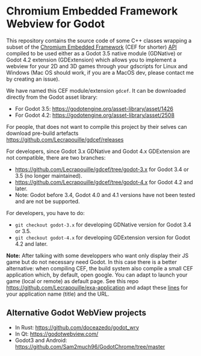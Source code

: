 # Chromium Embedded Framework Webview for Godot

This repository contains the source code of some C++ classes wrapping a subset
of the [Chromium Embedded
Framework](https://bitbucket.org/chromiumembedded/cef/wiki/Home) (CEF for
shorter) [API](https://magpcss.org/ceforum/apidocs/) compiled to be used either
as a Godot 3.5 native module (GDNative) or Godot 4.2 extension (GDExtension)
which allows you to implement a webview for your 2D and 3D games through your
gdscripts for Linux and Windows (Mac OS should work, if you are a MacOS dev,
please contact me by creating an issue).

We have named this CEF module/extension `gdcef`. It can be downloaded directly
from the Godot asset library:
- For Godot 3.5: https://godotengine.org/asset-library/asset/1426
- For Godot 4.2: https://godotengine.org/asset-library/asset/2508

For people, that does not want to compile this project by their selves can download
pre-build artefacts https://github.com/Lecrapouille/gdcef/releases

For developers, since Godot 3.x GDNative and Godot 4.x GDExtension are not
compatible, there are two branches:
- https://github.com/Lecrapouille/gdcef/tree/godot-3.x for Godot 3.4 or 3.5 (no longer maintained).
- https://github.com/Lecrapouille/gdcef/tree/godot-4.x for Godot 4.2 and later.
- Note: Godot before 3.4, Godot 4.0 and 4.1 versions have not been tested and
  are not be supported.

For developers, you have to do:
- `git checkout godot-3.x` for developing GDNative version for Godot 3.4 or 3.5.
- `git checkout godot-4.x` for developing GDExtension version for Godot 4.2 and later.

**Note:** After talking with some developpers who want only display their JS game
but do not necessary need Godot. In this case there is a better alternative: when compiling CEF,
the build system also compile a small CEF application which, by default, open google. You can
adapt to launch your game (local or remote) as default page. See this
repo https://github.com/Lecrapouille/exa-application and adapt these
[lines](https://github.com/Lecrapouille/exa-application/blob/master/build.py#L47-L48)
for your application name (title) and the URL.

## Alternative Godot WebView projects

- In Rust: https://github.com/doceazedo/godot_wry
- In Qt: https://godotwebview.com/
- Godot3 and Android: https://github.com/Sam2much96/GodotChrome/tree/master
